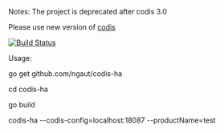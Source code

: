 Notes:  The project is deprecated after codis 3.0

Please use new version of [codis](https://github.com/codislabs/codis)


[![Build Status](https://travis-ci.org/ngaut/codis-ha.svg?branch=master)](https://travis-ci.org/ngaut/codis-ha)


Usage:

go get github.com/ngaut/codis-ha


cd codis-ha


go build


codis-ha --codis-config=localhost:18087 --productName=test


